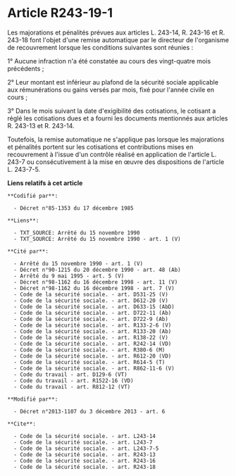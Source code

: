 # Article R243-19-1

Les majorations et pénalités prévues aux articles L. 243-14, R. 243-16 et R. 243-18 font l'objet d'une remise automatique par
le directeur de l'organisme de recouvrement lorsque les conditions suivantes sont réunies : 

1° Aucune infraction n'a été constatée au cours des vingt-quatre mois précédents ; 

2° Leur montant est inférieur au plafond de la sécurité sociale applicable aux rémunérations ou gains versés par mois, fixé
pour l'année civile en cours ; 

3° Dans le mois suivant la date d'exigibilité des cotisations, le cotisant a réglé les cotisations dues et a fourni les
documents mentionnés aux articles R. 243-13 et R. 243-14. 

Toutefois, la remise automatique ne s'applique pas lorsque les majorations et pénalités portent sur les cotisations et
contributions mises en recouvrement à l'issue d'un contrôle réalisé en application de l'article L. 243-7 ou consécutivement à
la mise en œuvre des dispositions de l'article L. 243-7-5.

**Liens relatifs à cet article**

	**Codifié par**:

	  - Décret n°85-1353 du 17 décembre 1985

	**Liens**:

	  - TXT_SOURCE: Arrêté du 15 novembre 1990
	  - TXT_SOURCE: Arrêté du 15 novembre 1990 - art. 1 (V)

	**Cité par**:

	  - Arrêté du 15 novembre 1990 - art. 1 (V)
	  - Décret n°90-1215 du 20 décembre 1990 - art. 48 (Ab)
	  - Arrêté du 9 mai 1995 - art. 5 (V)
	  - Décret n°98-1162 du 16 décembre 1998 - art. 11 (V)
	  - Décret n°98-1162 du 16 décembre 1998 - art. 7 (V)
	  - Code de la sécurité sociale. - art. D531-25 (V)
	  - Code de la sécurité sociale. - art. D612-20 (V)
	  - Code de la sécurité sociale. - art. D633-15 (AbD)
	  - Code de la sécurité sociale. - art. D722-11 (Ab)
	  - Code de la sécurité sociale. - art. D722-9 (Ab)
	  - Code de la sécurité sociale. - art. R133-2-6 (V)
	  - Code de la sécurité sociale. - art. R133-20 (Ab)
	  - Code de la sécurité sociale. - art. R138-22 (V)
	  - Code de la sécurité sociale. - art. R242-14 (VD)
	  - Code de la sécurité sociale. - art. R380-6 (M)
	  - Code de la sécurité sociale. - art. R612-20 (VD)
	  - Code de la sécurité sociale. - art. R614-5 (T)
	  - Code de la sécurité sociale. - art. R862-11-6 (V)
	  - Code du travail - art. D129-6 (VT)
	  - Code du travail - art. R1522-16 (VD)
	  - Code du travail - art. R812-12 (VT)

	**Modifié par**:

	  - Décret n°2013-1107 du 3 décembre 2013 - art. 6

	**Cite**:

	  - Code de la sécurité sociale. - art. L243-14
	  - Code de la sécurité sociale. - art. L243-7
	  - Code de la sécurité sociale. - art. L243-7-5
	  - Code de la sécurité sociale. - art. R243-13
	  - Code de la sécurité sociale. - art. R243-16
	  - Code de la sécurité sociale. - art. R243-18

